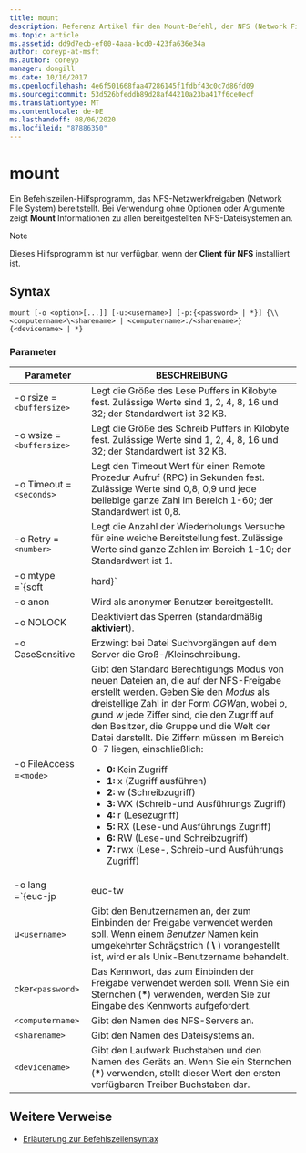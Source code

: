 ```yaml
---
title: mount
description: Referenz Artikel für den Mount-Befehl, der NFS (Network File System)-Netzwerkfreigaben bereitstellt.
ms.topic: article
ms.assetid: dd9d7ecb-ef00-4aaa-bcd0-423fa636e34a
author: coreyp-at-msft
ms.author: coreyp
manager: dongill
ms.date: 10/16/2017
ms.openlocfilehash: 4e6f501668faa47286145f1fdbf43c0c7d86fd09
ms.sourcegitcommit: 53d526bfeddb89d28af44210a23ba417f6ce0ecf
ms.translationtype: MT
ms.contentlocale: de-DE
ms.lasthandoff: 08/06/2020
ms.locfileid: "87886350"
---
```

# <a name="mount"></a>mount

Ein Befehlszeilen-Hilfsprogramm, das NFS-Netzwerkfreigaben (Network File System) bereitstellt. Bei Verwendung ohne Optionen oder Argumente zeigt **Mount** Informationen zu allen bereitgestellten NFS-Dateisystemen an.

> [!NOTE]
> Dieses Hilfsprogramm ist nur verfügbar, wenn der **Client für NFS** installiert ist.

## <a name="syntax"></a>Syntax

```
mount [-o <option>[...]] [-u:<username>] [-p:{<password> | *}] {\\<computername>\<sharename> | <computername>:/<sharename>} {<devicename> | *}
```

### <a name="parameters"></a>Parameter

| Parameter  | BESCHREIBUNG |
| ---------- | ----------- |
| -o rsize =`<buffersize>` | Legt die Größe des Lese Puffers in Kilobyte fest. Zulässige Werte sind 1, 2, 4, 8, 16 und 32; der Standardwert ist 32 KB. |
| -o wsize =`<buffersize>` | Legt die Größe des Schreib Puffers in Kilobyte fest. Zulässige Werte sind 1, 2, 4, 8, 16 und 32; der Standardwert ist 32 KB. |
| -o Timeout =`<seconds>` | Legt den Timeout Wert für einen Remote Prozedur Aufruf (RPC) in Sekunden fest. Zulässige Werte sind 0,8, 0,9 und jede beliebige ganze Zahl im Bereich 1-60; der Standardwert ist 0,8. |
| -o Retry =`<number>` | Legt die Anzahl der Wiederholungs Versuche für eine weiche Bereitstellung fest. Zulässige Werte sind ganze Zahlen im Bereich 1-10; der Standardwert ist 1. |
| -o mtype =`{soft|hard}` | Legt den Einstellungstyp für die NFS-Freigabe fest. Standardmäßig wird von Windows eine weiche einreihe verwendet. Bei Verbindungsproblemen ist das Timeout bei der Soft-Bereitstellung leichter. um die e/a-Unterbrechung bei NFS-Serverneustarts zu reduzieren, empfiehlt es sich jedoch, eine harte Bereitstellung zu verwenden.|
| -o anon | Wird als anonymer Benutzer bereitgestellt. |
| -o NOLOCK | Deaktiviert das Sperren (standardmäßig **aktiviert**). |
| -o CaseSensitive | Erzwingt bei Datei Suchvorgängen auf dem Server die Groß-/Kleinschreibung. |
| -o FileAccess =`<mode>` | Gibt den Standard Berechtigungs Modus von neuen Dateien an, die auf der NFS-Freigabe erstellt werden. Geben Sie den *Modus* als dreistellige Zahl in der Form *OGW*an, wobei *o*, *g*und *w* jede Ziffer sind, die den Zugriff auf den Besitzer, die Gruppe und die Welt der Datei darstellt. Die Ziffern müssen im Bereich 0-7 liegen, einschließlich:<ul><li>**0:** Kein Zugriff</li><li>**1:** x (Zugriff ausführen)</li><li>**2:** w (Schreibzugriff)</li><li>**3:** WX (Schreib-und Ausführungs Zugriff)</li><li>**4:** r (Lesezugriff)</li><li>**5:** RX (Lese-und Ausführungs Zugriff)</li><li>**6:** RW (Lese-und Schreibzugriff)</li><li>**7:** rwx (Lese-, Schreib-und Ausführungs Zugriff)</li></ul> |
| -o lang =`{euc-jp|euc-tw|euc-kr|shift-jis|Big5|Ksc5601|Gb2312-80|Ansi)` | Gibt die sprach Codierung an, die auf einer NFS-Freigabe konfiguriert werden soll. Sie können nur eine Sprache auf der Freigabe verwenden. Dieser Wert kann einen der folgenden Werte enthalten:<ul><li>**EUC-JP:** Japanisch</li><li>**EUC-TW:** Chinesisch</li><li>**EUC-KR:** Koreanisch</li><li>**Shift-JIS:** Japanisch</li><li>**Big5:** Chinesisch</li><li>**Ksc5601:** Koreanisch</li><li>**GB2312-80:** Vereinfachtes Chinesisch</li><li>**ANSI:** ANSI-codiert</li></ul> |
| u`<username>` | Gibt den Benutzernamen an, der zum Einbinden der Freigabe verwendet werden soll. Wenn einem *Benutzer* Namen kein umgekehrter Schrägstrich ( **\\** ) vorangestellt ist, wird er als Unix-Benutzername behandelt. |
| cker`<password>` | Das Kennwort, das zum Einbinden der Freigabe verwendet werden soll. Wenn Sie ein Sternchen (**&#42;**) verwenden, werden Sie zur Eingabe des Kennworts aufgefordert. |
| `<computername>` | Gibt den Namen des NFS-Servers an. |
| `<sharename>` | Gibt den Namen des Dateisystems an. |
| `<devicename>` | Gibt den Laufwerk Buchstaben und den Namen des Geräts an. Wenn Sie ein Sternchen (**&#42;**) verwenden, stellt dieser Wert den ersten verfügbaren Treiber Buchstaben dar. |

## <a name="additional-references"></a>Weitere Verweise

- [Erläuterung zur Befehlszeilensyntax](command-line-syntax-key.md)
